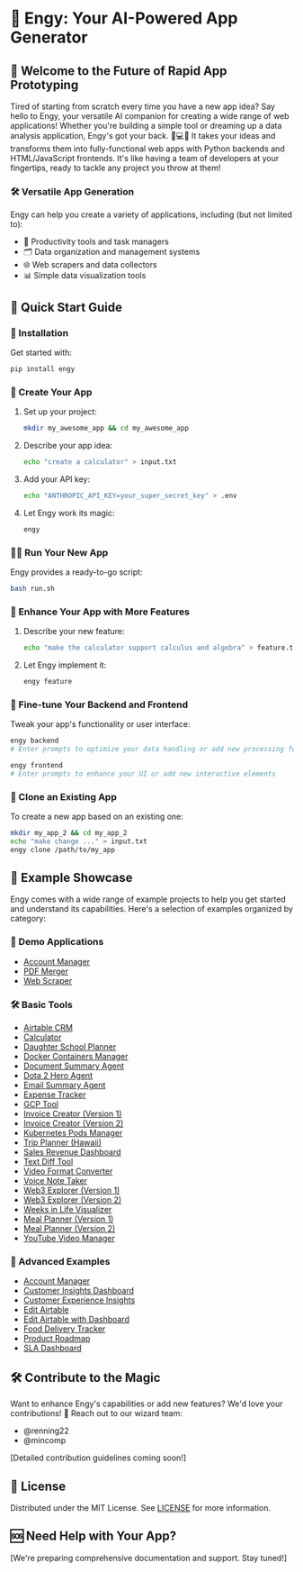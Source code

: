 # 🚀 Engy: Your AI-Powered App Generator

## 🌟 Welcome to the Future of Rapid App Prototyping

Tired of starting from scratch every time you have a new app idea? Say hello to Engy, your versatile AI companion for creating a wide range of web applications! Whether you're building a simple tool or dreaming up a data analysis application, Engy's got your back. 🤖💻✨ It takes your ideas and transforms them into fully-functional web apps with Python backends and HTML/JavaScript frontends. It's like having a team of developers at your fingertips, ready to tackle any project you throw at them!


### 🛠️ Versatile App Generation
Engy can help you create a variety of applications, including (but not limited to):
- 📝 Productivity tools and task managers
- 🗂️ Data organization and management systems
- 🌐 Web scrapers and data collectors
- 📊 Simple data visualization tools


## 🚦 Quick Start Guide

### 🔧 Installation
Get started with:
```bash
pip install engy
```

### 🎉 Create Your App

1. Set up your project:
   ```bash
   mkdir my_awesome_app && cd my_awesome_app
   ```

2. Describe your app idea:
   ```bash
   echo "create a calculator" > input.txt
   ```

3. Add your API key:
   ```bash
   echo "ANTHROPIC_API_KEY=your_super_secret_key" > .env
   ```

4. Let Engy work its magic:
   ```bash
   engy
   ```

### 🏃‍♂️ Run Your New App
Engy provides a ready-to-go script:
```bash
bash run.sh
```

### 🌈 Enhance Your App with More Features

1. Describe your new feature:
   ```bash
   echo "make the calculator support calculus and algebra" > feature.txt
   ```

2. Let Engy implement it:
   ```bash
   engy feature
   ```

### 🎨 Fine-tune Your Backend and Frontend
Tweak your app's functionality or user interface:

```bash
engy backend
# Enter prompts to optimize your data handling or add new processing features
```

```bash
engy frontend
# Enter prompts to enhance your UI or add new interactive elements
```

### 🧬 Clone an Existing App
To create a new app based on an existing one:

```bash
mkdir my_app_2 && cd my_app_2
echo "make change ..." > input.txt
engy clone /path/to/my_app
```

## 🌟 Example Showcase

Engy comes with a wide range of example projects to help you get started and understand its capabilities. Here's a selection of examples organized by category:


### 🎨 Demo Applications

- [Account Manager](examples/demo/account_manager)
- [PDF Merger](examples/demo/pdf_merger)
- [Web Scraper](examples/demo/scraper_1)


### 🛠️ Basic Tools

- [Airtable CRM](examples/basic_tools/airtable_crm_1)
- [Calculator](examples/basic_tools/calculator)
- [Daughter School Planner](examples/basic_tools/daughter_school)
- [Docker Containers Manager](examples/basic_tools/docker_containers)
- [Document Summary Agent](examples/basic_tools/doc_summary_agent)
- [Dota 2 Hero Agent](examples/basic_tools/dota2_hero_agent)
- [Email Summary Agent](examples/basic_tools/email_summary_agent)
- [Expense Tracker](examples/basic_tools/expense_tracker)
- [GCP Tool](examples/basic_tools/gcp_tool_1)
- [Invoice Creator (Version 1)](examples/basic_tools/invoice_creator)
- [Invoice Creator (Version 2)](examples/basic_tools/invoice_creator_2)
- [Kubernetes Pods Manager](examples/basic_tools/k8s_pods)
- [Trip Planner (Hawaii)](examples/basic_tools/plan_a_trip_hawaii)
- [Sales Revenue Dashboard](examples/basic_tools/sales_revenue_dashboard)
- [Text Diff Tool](examples/basic_tools/text_diff)
- [Video Format Converter](examples/basic_tools/video_format_converter)
- [Voice Note Taker](examples/basic_tools/voice_note_taker)
- [Web3 Explorer (Version 1)](examples/basic_tools/web3_explorer_1)
- [Web3 Explorer (Version 2)](examples/basic_tools/web3_explorer_2)
- [Weeks in Life Visualizer](examples/basic_tools/weeks_in_life)
- [Meal Planner (Version 1)](examples/basic_tools/what_to_eat)
- [Meal Planner (Version 2)](examples/basic_tools/what_to_eat_2)
- [YouTube Video Manager](examples/basic_tools/yt_videos)


### 🚀 Advanced Examples

- [Account Manager](examples/advance/account_manager)
- [Customer Insights Dashboard](examples/advance/customer_insights_dashboard)
- [Customer Experience Insights](examples/advance/cx_insights)
- [Edit Airtable](examples/advance/edit_airtable)
- [Edit Airtable with Dashboard](examples/advance/edit_airtable_dash)
- [Food Delivery Tracker](examples/advance/food_delivery_tracker)
- [Product Roadmap](examples/advance/product_roadmap)
- [SLA Dashboard](examples/advance/sla_dashboard)

## 🛠️ Contribute to the Magic

Want to enhance Engy's capabilities or add new features? We'd love your contributions! 🎉
Reach out to our wizard team:
- @renning22
- @mincomp

[Detailed contribution guidelines coming soon!]

## 📜 License

Distributed under the MIT License. See [LICENSE](LICENSE) for more information.


## 🆘 Need Help with Your App?

[We're preparing comprehensive documentation and support. Stay tuned!]
